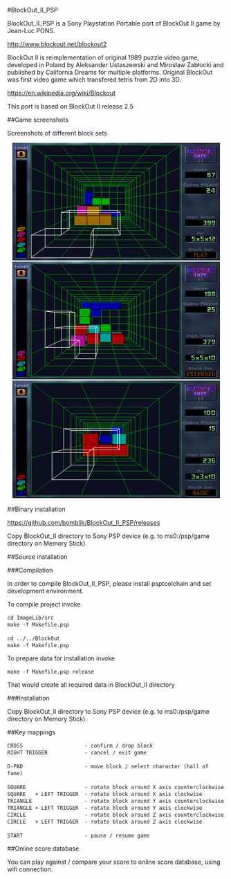 #BlockOut_II_PSP

BlockOut_II_PSP is a Sony Playstation Portable port of BlockOut II game by Jean-Luc PONS.

http://www.blockout.net/blockout2

BlockOut II is reimplementation of original 1989 puzzle video game, developed in Poland by
Aleksander Ustaszewski and Mirosław Zabłocki and published by California Dreams for multiple
platforms. Original BlockOut was first video game which transfered tetris from 2D into 3D.

https://en.wikipedia.org/wiki/Blockout

This port is based on BlockOut II release 2.5

##Game screenshots

Screenshots of different block sets

<p align="center">
  <img src="Screenshots/flat_fun_screenshot.png" width="480"/>
  <img src="Screenshots/out_of_control_screenshot.png" width="480"/>
  <img src="Screenshots/3d_mania_screenshot.png" width="480"/>
</p>

##Binary installation

https://github.com/bomblik/BlockOut_II_PSP/releases

Copy BlockOut_II directory to Sony PSP device
(e.g. to ms0:/psp/game directory on Memory Stick).

##Source installation

###Compilation

In order to compile BlockOut_II_PSP, please install psptoolchain
and set development environment.

To compile project invoke

    cd ImageLib/src
    make -f Makefile.psp

    cd ../../BlockOut
    make -f Makefile.psp

To prepare data for installation invoke

    make -f Makefile.psp release

That would create all required data in BlockOut_II directory

###Installation

Copy BlockOut_II directory to Sony PSP device
(e.g. to ms0:/psp/game directory on Memory Stick).

##Key mappings

    CROSS                    - confirm / drop block
    RIGHT TRIGGER            - cancel / exit game

    D-PAD                    - move block / select character (hall of fame)

    SQUARE                   - rotate block around X axis counterclockwise
    SQUARE   + LEFT TRIGGER  - rotate block around X axis clockwise
    TRIANGLE                 - rotate block around Y axis counterclockwise
    TRIANGLE + LEFT TRIGGER  - rotate block around Y axis clockwise
    CIRCLE                   - rotate block around Z axis counterclockwise
    CIRCLE   + LEFT TRIGGER  - rotate block around Z axis clockwise

    START                    - pause / resume game

##Online score database

You can play against / compare your score to online score database, using wifi connection.



